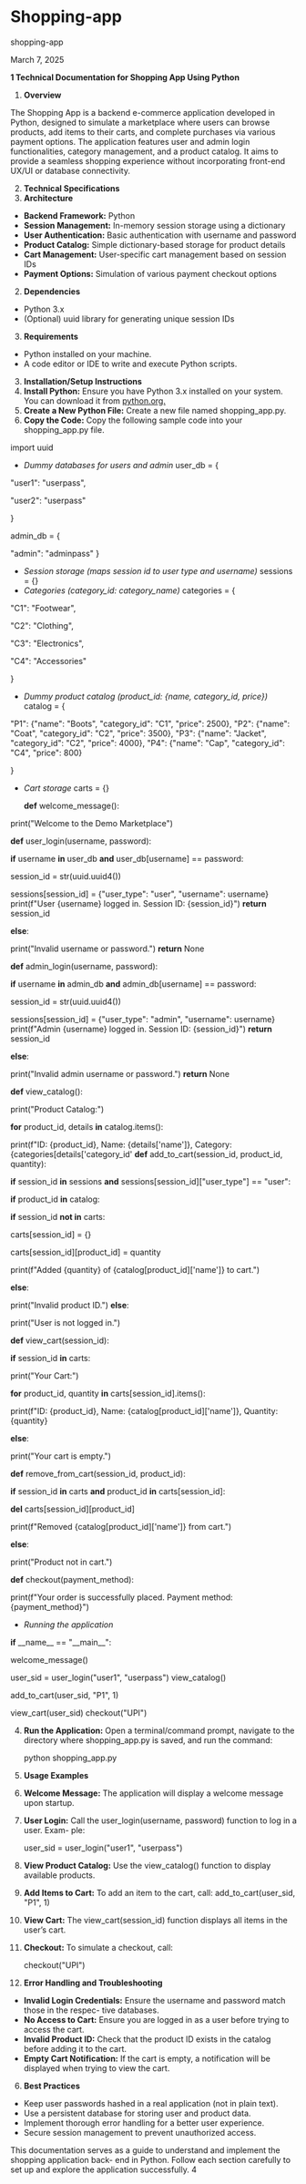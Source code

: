 # Shopping-app

shopping-app

March 7, 2025

**1 Technical Documentation for Shopping App Using Python**

1. **Overview**

The Shopping App is a backend e-commerce application developed in Python, designed to simulate a marketplace where users can browse products, add items to their carts, and complete purchases via various payment options. The application features user and admin login functionalities, category management, and a product catalog. It aims to provide a seamless shopping experience without incorporating front-end UX/UI or database connectivity.

2. **Technical Specifications**
1. **Architecture**
- **Backend Framework:** Python
- **Session Management:** In-memory session storage using a dictionary
- **User Authentication:** Basic authentication with username and password
- **Product Catalog:** Simple dictionary-based storage for product details
- **Cart Management:** User-specific cart management based on session IDs
- **Payment Options:** Simulation of various payment checkout options
2. **Dependencies**
- Python 3.x
- (Optional) uuid library for generating unique session IDs
3. **Requirements**
- Python installed on your machine.
- A code editor or IDE to write and execute Python scripts.
3. **Installation/Setup Instructions**
1. **Install Python:** Ensure you have Python 3.x installed on your system. You can download it from [python.org.](https://www.python.org/downloads/)
1. **Create a New Python File:** Create a new file named shopping\_app.py.
1. **Copy the Code:** Copy the following sample code into your shopping\_app.py file.

import uuid

- *Dummy databases for users and admin* user\_db = {

"user1": "userpass",

"user2": "userpass"

}

admin\_db = {

"admin": "adminpass" }

- *Session storage (maps session id to user type and username)* sessions = {}
- *Categories (category\_id: category\_name)* categories = {

"C1": "Footwear",

"C2": "Clothing",

"C3": "Electronics",

"C4": "Accessories"

}

- *Dummy product catalog (product\_id: {name, category\_id, price})* catalog = {

"P1": {"name": "Boots", "category\_id": "C1", "price": 2500}, "P2": {"name": "Coat", "category\_id": "C2", "price": 3500}, "P3": {"name": "Jacket", "category\_id": "C2", "price": 4000}, "P4": {"name": "Cap", "category\_id": "C4", "price": 800}

}

- *Cart storage* carts = {}

  **def** welcome\_message():

print("Welcome to the Demo Marketplace")

**def** user\_login(username, password):

**if** username **in** user\_db **and** user\_db[username] == password:

session\_id = str(uuid.uuid4())

sessions[session\_id] = {"user\_type": "user", "username": username} print(f"User {username} logged in. Session ID: {session\_id}") **return** session\_id

**else**:

print("Invalid username or password.") **return** None

**def** admin\_login(username, password):

**if** username **in** admin\_db **and** admin\_db[username] == password:

session\_id = str(uuid.uuid4())

sessions[session\_id] = {"user\_type": "admin", "username": username} print(f"Admin {username} logged in. Session ID: {session\_id}") **return** session\_id

**else**:

print("Invalid admin username or password.") **return** None

**def** view\_catalog():

print("Product Catalog:")

**for** product\_id, details **in** catalog.items():

print(f"ID: {product\_id}, Name: {details['name']}, Category: {categories[details['category\_id' **def** add\_to\_cart(session\_id, product\_id, quantity):

**if** session\_id **in** sessions **and** sessions[session\_id]["user\_type"] == "user":

**if** product\_id **in** catalog:

**if** session\_id **not in** carts:

carts[session\_id] = {}

carts[session\_id][product\_id] = quantity

print(f"Added {quantity} of {catalog[product\_id]['name']} to cart.")

**else**:

print("Invalid product ID.") **else**:

print("User is not logged in.")

**def** view\_cart(session\_id):

**if** session\_id **in** carts:

print("Your Cart:")

**for** product\_id, quantity **in** carts[session\_id].items():

print(f"ID: {product\_id}, Name: {catalog[product\_id]['name']}, Quantity: {quantity}

**else**:

print("Your cart is empty.")

**def** remove\_from\_cart(session\_id, product\_id):

**if** session\_id **in** carts **and** product\_id **in** carts[session\_id]:

**del** carts[session\_id][product\_id]

print(f"Removed {catalog[product\_id]['name']} from cart.")

**else**:

print("Product not in cart.")

**def** checkout(payment\_method):

print(f"Your order is successfully placed. Payment method: {payment\_method}")

- *Running the application*

**if** \_\_name\_\_ == "\_\_main\_\_":

welcome\_message()

user\_sid = user\_login("user1", "userpass") view\_catalog()

add\_to\_cart(user\_sid, "P1", 1)

view\_cart(user\_sid) checkout("UPI")

4. **Run the Application:** Open a terminal/command prompt, navigate to the directory where shopping\_app.py is saved, and run the command:

   python shopping\_app.py

4. **Usage Examples**
1. **Welcome Message:** The application will display a welcome message upon startup.
1. **User Login:** Call the user\_login(username, password) function to log in a user. Exam- ple:

   user\_sid = user\_login("user1", "userpass")

3. **View Product Catalog:** Use the view\_catalog() function to display available products.
3. **Add Items to Cart:** To add an item to the cart, call: add\_to\_cart(user\_sid, "P1", 1)
3. **View Cart:** The view\_cart(session\_id) function displays all items in the user’s cart.
3. **Checkout:** To simulate a checkout, call:

   checkout("UPI")

5. **Error Handling and Troubleshooting**
- **Invalid Login Credentials:** Ensure the username and password match those in the respec- tive databases.
- **No Access to Cart:** Ensure you are logged in as a user before trying to access the cart.
- **Invalid Product ID:** Check that the product ID exists in the catalog before adding it to the cart.
- **Empty Cart Notification:** If the cart is empty, a notification will be displayed when trying to view the cart.
6. **Best Practices**
- Keep user passwords hashed in a real application (not in plain text).
- Use a persistent database for storing user and product data.
- Implement thorough error handling for a better user experience.
- Secure session management to prevent unauthorized access.

This documentation serves as a guide to understand and implement the shopping application back- end in Python. Follow each section carefully to set up and explore the application successfully.
4
